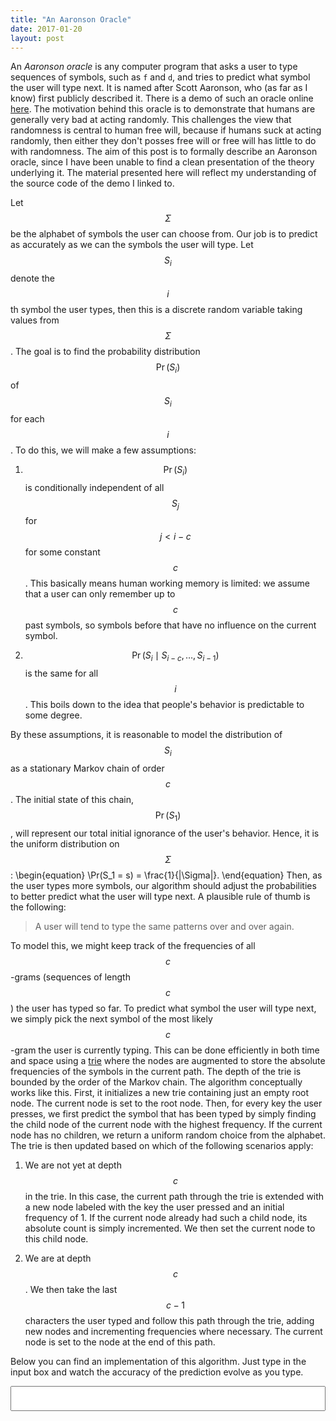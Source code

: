 ```yaml
---
title: "An Aaronson Oracle"
date: 2017-01-20
layout: post
---
```

An *Aaronson oracle* is any computer program that asks a user to type sequences of symbols, such as `f` and `d`, and tries to predict what symbol the user will type next.
It is named after Scott Aaronson, who (as far as I know) first publicly described it. There is a demo of such an oracle online [here](http://people.ischool.berkeley.edu/~nick/aaronson-oracle/).
The motivation behind this oracle is to demonstrate that humans are generally very bad at acting randomly. This challenges the view that randomness is central to human free will, because if humans
suck at acting randomly, then either they don't posses free will or free will has little to do with randomness. The aim of this post is to formally describe an Aaronson oracle, since I have been
unable to find a clean presentation of the theory underlying it. The material presented here will reflect my understanding of the source code of the demo I linked to.

Let $$\Sigma$$ be the alphabet of symbols the user can choose from. Our job is to predict as accurately as we can the symbols the user will type. Let $$S_i$$ denote the $$i$$th symbol the user types,
then this is a discrete random variable taking values from $$\Sigma$$. The goal is to find the probability distribution $$\Pr(S_i)$$ of $$S_i$$ for each $$i$$. To do this, we will make a few assumptions:

1. $$\Pr(S_i)$$ is conditionally independent of all $$S_j$$ for $$j < i - c$$ for some constant $$c$$.
This basically means human working memory is limited: we assume that a user can only remember up to $$c$$ past symbols, so symbols before that have no influence on the current symbol.

2. $$\Pr(S_i \mid S_{i-c}, \dots, S_{i-1})$$ is the same for all $$i$$.
This boils down to the idea that people's behavior is predictable to some degree.

By these assumptions, it is reasonable to model the distribution of $$S_i$$ as a stationary Markov chain of order $$c$$.
The initial state of this chain, $$\Pr(S_1)$$, will represent our total initial ignorance of the user's behavior. Hence, it is the uniform distribution on $$\Sigma$$:
\begin{equation}
    \Pr(S_1 = s) = \frac{1}{|\Sigma|}.
\end{equation}
Then, as the user types more symbols, our algorithm should adjust the probabilities to better predict what the user will type next.
A plausible rule of thumb is the following:

>A user will tend to type the same patterns over and over again.

To model this, we might keep track of the frequencies of all $$c$$-grams (sequences of length $$c$$) the user has typed so far.
To predict what symbol the user will type next, we simply pick the next symbol of the most likely $$c$$-gram the user is currently typing.
This can be done efficiently in both time and space using a [trie](https://en.wikipedia.org/wiki/Trie) where the nodes are augmented to store the absolute frequencies
of the symbols in the current path. The depth of the trie is bounded by the order of the Markov chain. The algorithm conceptually works like this. First, it initializes
a new trie containing just an empty root node. The current node is set to the root node. Then, for every key the user presses, we first predict the symbol that has been typed
by simply finding the child node of the current node with the highest frequency. If the current node has no children, we return a uniform random choice from the alphabet.
The trie is then updated based on which of the following scenarios apply:

1. We are not yet at depth $$c$$ in the trie. In this case, the current path through the trie is extended with a new node labeled with the key the user pressed and an initial frequency of 1.
If the current node already had such a child node, its absolute count is simply incremented. We then set the current node to this child node.

2. We are at depth $$c$$. We then take the last $$c-1$$ characters the user typed and follow this path through the trie, adding new nodes and incrementing frequencies where necessary.
The current node is set to the node at the end of this path.

Below you can find an implementation of this algorithm. Just type in the input box and watch the accuracy of the prediction evolve as you type.

<input id="oracle" style="width: 100%; font-size: 30px">

<div id="stats"></div>

<div id="results"></div>

<script type="text/javascript">
    F_KEY = 102;
    D_KEY = 100;
    ORDER = 5;
    correct = 0;
    wrong = 0;
    gram = [];

    function Node(s, d) {
        this.label = s;
        this.edges = [];
        this.count = 1;
        this.depth = d;
        this.addEdge = function(symbol) {
            if(symbol in this.edges) {
                this.edges[symbol].count++;
            }else{
                this.edges[symbol] = new Node(symbol, this.depth + 1);
            }

            return this.edges[symbol];
        };
        this.predict = function() {
            var prediction = undefined;
            for(edge in this.edges) {
                node = this.edges[edge];
                if(prediction === undefined || prediction.count < node.count) {
                    prediction = node;
                }
            }

            if(prediction === undefined) {
                var p = Math.random();
                if(p <= 0.5) {
                    return "f";
                }else{
                    return "d";
                }
            }else{
                return prediction.label;
            }
        }
        this.find = function(path) {
            for(edge in this.edges) {
                if(edge === path[this.depth]) {
                    return this.edges[edge].find(path);
                }
            }

            return this;
        }
    }

    $("#oracle").keypress(function(event) {
        if(event.which == F_KEY || event.which == D_KEY) {
            var prediction = current.predict();
            var key = (event.which == F_KEY) ? "f" : "d";
            current = current.addEdge(key);
            gram.push(key);
            if(current.depth >= ORDER) {
                gram.shift();
                current = trie.find(gram);
                gram = [];
            }

            color = (key === prediction) ? "black" : "red";
            $("#results").prepend("<p style='color: " + color + "'>actual: " + key + "; predicted: " + prediction + "</p>");
            if(key === prediction) {
                correct++;
            }else{
                wrong++;
            }
            acc = Math.round(100 * correct / (correct + wrong));
            $("#stats").text("accuracy: " + acc + "%");
        }

        $("#oracle").val("");
    })

    trie = new Node('', 0);
    current = trie;
</script>